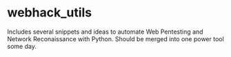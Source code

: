 # webhack_utils

Includes several snippets and ideas to automate Web Pentesting and Network Reconaissance with Python.
Should be merged into one power tool some day.
